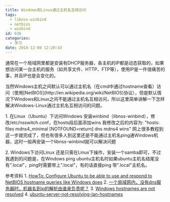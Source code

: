 ```yaml
---
title: Windows和Linux通过主机名互相访问
tags:
  - libnss-winbind
  - netbios
  - winbind
id: 636
categories:
  - 学习
date: 2014-12-08 12:20:43
---
```


通常在一个局域网里都是安装有DHCP服务器，各主机的IP都是动态获取的，如果想访问某一台主机的服务（如共享文件、HTTP、FTP等），使用IP是一件很痛苦的事，并且IP也是会变化的。

<!--more-->当然Windows主机之间默认可以通过主机名（在cmd中通过hostname查看）访问（使用[NetBIOS](http://en.wikipedia.org/wiki/NetBIOS)协议），但是默认情况下Windows和Linux之间不能通过主机名互相访问，所以这里简单讲解一下怎样解决Windows-Linux通过主机名互相访问的问题。

1\. 在Linux（Ubuntu）下访问Windows
安装winbind（libnss-winbind），修改/etc/nsswitch.conf，在hosts段后面添加wins
我修改之后的内容为: "hosts: files mdns4_minimal [NOTFOUND=return] dns mdns4 wins"
网上很多教程到这一步就完成了，但也有很多人到这里还是不能通过主机名ping通Windows机器，这时一般再安装一个libnss-winbind就可以解决问题

2\. Windows下访问Linux
还是只需在Linux下操作，安装一个samba即可，不过我遇到的问题是，在Windows ping ubuntu主机名时如果ubuntu主机名结尾没有".local"，ping时需要带上".local"，有的话直接ping 带".local"主机名。

参考资料
1\. [HowTo: Configure Ubuntu to be able to use and respond to NetBIOS hostname queries like Windows does](http://www.serenux.com/2009/09/howto-configure-ubuntu-to-be-able-to-use-and-respond-to-netbios-hostname-queries-like-windows-does/)
2\. [一个局域网内，没有dns服务器时，机器名到ip的解析由谁来负责呢？](http://bbs.51cto.com/viewthread.php?tid=730638&amp;page=1#pid3633721)
3. [Windows hostnames are not resolved](http://askubuntu.com/questions/93302/windows-hostnames-are-not-resolved/380521#380521)
4\. [ubuntu-server-not-resolving-lan-hostnames](http://askubuntu.com/questions/244865/ubuntu-server-not-resolving-lan-hostnames)